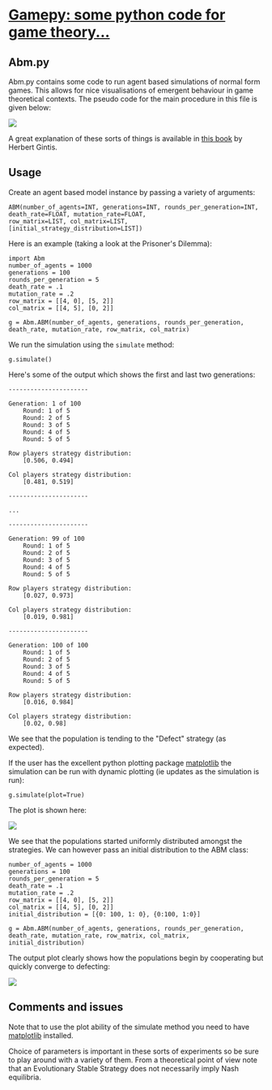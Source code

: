 # [Gamepy: some python code for game theory...](../index.html)

## Abm.py

Abm.py contains some code to run agent based simulations of normal form games. This allows for nice visualisations of emergent behaviour in game theoretical contexts. The pseudo code for the main procedure in this file is given below:

![](images/Abm_Algorithm.png)

A great explanation of these sorts of things is available in [this book](http://goo.gl/jDvY7) by Herbert Gintis.

## Usage
Create an agent based model instance by passing a variety of arguments:

~~~~{.python}
ABM(number_of_agents=INT, generations=INT, rounds_per_generation=INT, death_rate=FLOAT, mutation_rate=FLOAT,
row_matrix=LIST, col_matrix=LIST, [initial_strategy_distribution=LIST])
~~~~

Here is an example (taking a look at the Prisoner's Dilemma):

~~~~{.python}
import Abm
number_of_agents = 1000
generations = 100
rounds_per_generation = 5
death_rate = .1
mutation_rate = .2
row_matrix = [[4, 0], [5, 2]]
col_matrix = [[4, 5], [0, 2]]

g = Abm.ABM(number_of_agents, generations, rounds_per_generation, death_rate, mutation_rate, row_matrix, col_matrix)
~~~~

We run the simulation using the `simulate` method:

~~~~{.python}
g.simulate()
~~~~

Here's some of the output which shows the first and last two generations:

~~~~{.bash}
----------------------

Generation: 1 of 100
    Round: 1 of 5
    Round: 2 of 5
    Round: 3 of 5
    Round: 4 of 5
    Round: 5 of 5

Row players strategy distribution:
    [0.506, 0.494]

Col players strategy distribution:
    [0.481, 0.519]

----------------------

...

----------------------

Generation: 99 of 100
    Round: 1 of 5
    Round: 2 of 5
    Round: 3 of 5
    Round: 4 of 5
    Round: 5 of 5

Row players strategy distribution:
    [0.027, 0.973]

Col players strategy distribution:
    [0.019, 0.981]

----------------------

Generation: 100 of 100
    Round: 1 of 5
    Round: 2 of 5
    Round: 3 of 5
    Round: 4 of 5
    Round: 5 of 5

Row players strategy distribution:
    [0.016, 0.984]

Col players strategy distribution:
    [0.02, 0.98]
~~~~

We see that the population is tending to the "Defect" strategy (as expected).

If the user has the excellent python plotting package [matplotlib](http://matplotlib.org/) the simulation can be run with dynamic plotting (ie updates as the simulation is run):

~~~~{.python}
g.simulate(plot=True)
~~~~

The plot is shown here:

![](images/abm_plot.png)

We see that the populations started uniformly distributed amongst the strategies. We can however pass an initial distribution to the ABM class:

~~~~{.python}
number_of_agents = 1000
generations = 100
rounds_per_generation = 5
death_rate = .1
mutation_rate = .2
row_matrix = [[4, 0], [5, 2]]
col_matrix = [[4, 5], [0, 2]]
initial_distribution = [{0: 100, 1: 0}, {0:100, 1:0}]

g = Abm.ABM(number_of_agents, generations, rounds_per_generation, death_rate, mutation_rate, row_matrix, col_matrix, initial_distribution)
~~~~

The output plot clearly shows how the populations begin by cooperating but quickly converge to defecting:

![](images/abm_plot_1.png)

## Comments and issues

Note that to use the plot ability of the simulate method you need to have [matplotlib](http://matplotlib.org/) installed.

Choice of parameters is important in these sorts of experiments so be sure to play around with a variety of them. From a theoretical point of view note that an Evolutionary Stable Strategy does not necessarily imply Nash equilibria.
